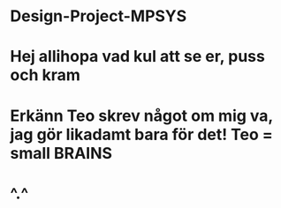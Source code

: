 # Design-Project-MPSYS
# Hej allihopa vad kul att se er, puss och kram

# Erkänn Teo skrev något om mig va, jag gör likadamt bara för det! Teo = small BRAINS
# ^.^